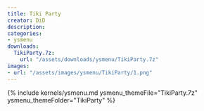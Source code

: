 ```yaml
---
title: Tiki Party
creator: DiD
description: 
categories:
- ysmenu
downloads:
  TikiParty.7z:
    url: "/assets/downloads/ysmenu/TikiParty.7z"
images:
- url: "/assets/images/ysmenu/TikiParty/1.png"
---
```


{% include kernels/ysmenu.md ysmenu_themeFile="TikiParty.7z" ysmenu_themeFolder="TikiParty" %}
